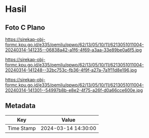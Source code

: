 # Hasil

## Foto C Plano

https://sirekap-obj-formc.kpu.go.id/e335/pemilu/ppwp/62/13/05/10/11/6213051011004-20240314-141235--06838a42-a1f6-4f69-a3aa-33e89be0a6f5.jpg

https://sirekap-obj-formc.kpu.go.id/e335/pemilu/ppwp/62/13/05/10/11/6213051011004-20240314-141248--32bc753c-fb36-4f9f-a27a-7a1f11d8e196.jpg

https://sirekap-obj-formc.kpu.go.id/e335/pemilu/ppwp/62/13/05/10/11/6213051011004-20240314-141301--54997b8b-e8e2-4f75-a26f-d0a66cce600e.jpg


## Metadata

| Key        | Value               |
| ---------- | ------------------- |
| Time Stamp | 2024-03-14 14:30:00 |



